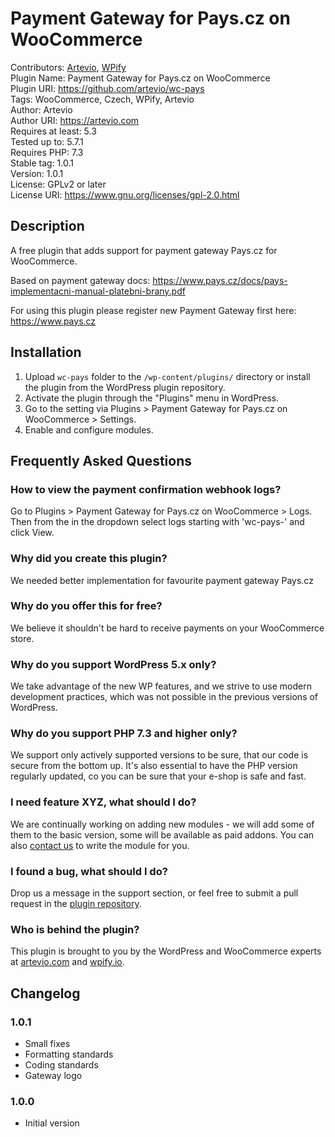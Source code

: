 # Payment Gateway for Pays.cz on WooCommerce
Contributors: [Artevio](https://artevio.com), [WPify](https://wpify.io) \
Plugin Name: Payment Gateway for Pays.cz on WooCommerce\
Plugin URI: https://github.com/artevio/wc-pays \
Tags: WooCommerce, Czech, WPify, Artevio\
Author: Artevio\
Author URI: https://artevio.com \
Requires at least: 5.3\
Tested up to: 5.7.1\
Requires PHP: 7.3\
Stable tag: 1.0.1\
Version: 1.0.1\
License: GPLv2 or later\
License URI: https://www.gnu.org/licenses/gpl-2.0.html

## Description ##

A free plugin that adds support for payment gateway Pays.cz for WooCommerce.

Based on payment gateway docs: https://www.pays.cz/docs/pays-implementacni-manual-platebni-brany.pdf

For using this plugin please register new Payment Gateway first here: https://www.pays.cz

## Installation ##

1. Upload `wc-pays` folder to the `/wp-content/plugins/` directory or install the plugin from the WordPress plugin repository.
2. Activate the plugin through the "Plugins" menu in WordPress.
3. Go to the setting via  Plugins > Payment Gateway for Pays.cz on WooCommerce > Settings.
4. Enable and configure modules.

## Frequently Asked Questions ##

### How to view the payment confirmation webhook logs? ###

Go to Plugins > Payment Gateway for Pays.cz on WooCommerce > Logs. Then from the in the dropdown select logs starting with 'wc-pays-' and click View.

### Why did you create this plugin? ###

We needed better implementation for favourite payment gateway Pays.cz 

### Why do you offer this for free? ###

We believe it shouldn't be hard to receive payments on your WooCommerce store.

### Why do you support WordPress 5.x only? ###

We take advantage of the new WP features, and we strive to use modern development practices, which was not possible in the previous versions of WordPress.

### Why do you support PHP 7.3 and higher only? ###

We support only actively supported versions to be sure, that our code is secure from the bottom up. It's also essential to have the PHP version regularly updated, co you can be sure that your e-shop is safe and fast.

### I need feature XYZ, what should I do? ###

We are continually working on adding new modules - we will add some of them to the basic version, some will be available as paid addons. You can also [contact us](https://artevio.com) to write the module for you.

### I found a bug, what should I do? ###

Drop us a message in the support section, or feel free to submit a pull request in the [plugin repository](https://github.com/artevio/wc-pays).

### Who is behind the plugin? ###

This plugin is brought to you by the WordPress and WooCommerce experts at [artevio.com](https://artevio.com) and [wpify.io](https://wpify.io).

## Changelog ##
### 1.0.1 ###
* Small fixes
* Formatting standards
* Coding standards
* Gateway logo
### 1.0.0 ###
* Initial version
